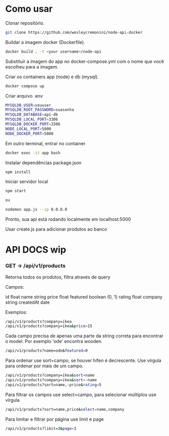 # Como usar

Clonar repositório.
```bash
git clone https://github.com/wesleycremonini/node-api-docker
```
Buildar a imagem docker (Dockerfile).
```bash
docker build . -t <your username>/node-api
```
Substituir a imagem do app no docker-compose.yml com o nome que você escolheu para a imagem.

Criar os containers app (node) e db (mysql).
```bash
docker compose up
```
Criar arquivo .env
```bash
MYSQLDB_USER=seuuser
MYSQLDB_ROOT_PASSWORD=suasenha
MYSQLDB_DATABASE=api-db
MYSQLDB_LOCAL_PORT=3306
MYSQLDB_DOCKER_PORT=3306
NODE_LOCAL_PORT=5000
NODE_DOCKER_PORT=5000
```
Em outro terminal, entrar no container
```bash
docker exec -it app bash
```
Instalar dependências package.json
```bash
npm install
```
Iniciar servidor local
```bash
npm start

ou

nodemon app.js --ip 0.0.0.0
```
Pronto, sua api está rodando localmente em localhost:5000

Usar create.js para adicionar produtos ao banco

# API DOCS wip

<h3>GET -> /api/v1/products</h3>

Retorna todos os produtos, filtra através de query

Campos:

id float
name string
price float
featured boolean (0, 1)
rating float
company string
createdAt date

Exemplos: 
```bash
/api/v1/products?company=ikea
/api/v1/products?company=ikea&price=15
```
Cada campo precisa de apenas uma parte da string correta para encontrar o model.
Por exemplo 'ode' encontra wooden.
```bash
/api/v1/products?name=ode&featured=0
```
Para ordenar use sort=campo, se houver hífen é decrescente. Use vírgula para ordenar por mais de um campo.
```bash
/api/v1/products?company=ikea&sort=name
/api/v1/products?company=ikea&sort=-name
/api/v1/products?sort=name,-price&rating=5
```
Para filtrar os campos use select=campo, para selecionar múltiplos use vírgula
```bash
/api/v1/products?sort=name,price&select=name,company
```
Para limitar e filtrar por página use limit e page
```bash
/api/v1/products?limit=3&page=3
```